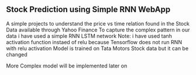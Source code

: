 ## Stock Prediction using Simple RNN WebApp

A simple projects to understand the price vs time relation found in the Stock Data available through Yahoo Finance
To capture the complex pattern in our data i have used a simple RNN LSTM network
Note: i have used tanh activation function instaed of relu because Tensorflow does not run RNN with relu activation
Model is trained on Tata Motors Stock data but it can be changed

More Complex model will be implemented later on 

